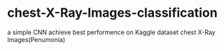 # chest-X-Ray-Images-classification
a simple CNN  achieve best performence on Kaggle dataset  chest X-Ray Images(Penumonia)
